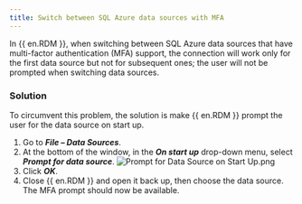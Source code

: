 ```yaml
---
title: Switch between SQL Azure data sources with MFA
---
```

In {{ en.RDM }}, when switching between SQL Azure data sources that have multi-factor authentication (MFA) support, the connection will work only for the first data source but not for subsequent ones; the user will not be prompted when switching data sources.
### Solution
To circumvent this problem, the solution is make {{ en.RDM }} prompt the user for the data source on start up.
1. Go to ***File – Data Sources***.
1. At the bottom of the window, in the ***On start up*** drop-down menu, select ***Prompt for data source***.
![Prompt for Data Source on Start Up.png](https://webdevolutions.azureedge.net/docs/en/kb/KB2092.png)
1. Click ***OK***.
1. Close {{ en.RDM }} and open it back up, then choose the data source. The MFA prompt should now be available.
